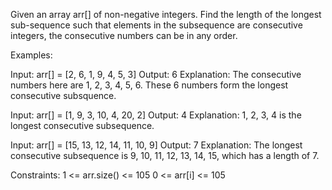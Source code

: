 Given an array arr[] of non-negative integers. Find the length of the longest sub-sequence such that elements in the subsequence are consecutive integers, the consecutive numbers can be in any order.

Examples:

Input: arr[] = [2, 6, 1, 9, 4, 5, 3]
Output: 6
Explanation: The consecutive numbers here are 1, 2, 3, 4, 5, 6. These 6 numbers form the longest consecutive subsquence.

Input: arr[] = [1, 9, 3, 10, 4, 20, 2]
Output: 4
Explanation: 1, 2, 3, 4 is the longest consecutive subsequence.

Input: arr[] = [15, 13, 12, 14, 11, 10, 9]
Output: 7
Explanation: The longest consecutive subsequence is 9, 10, 11, 12, 13, 14, 15, which has a length of 7.

Constraints:
1 <= arr.size() <= 105
0 <= arr[i] <= 105